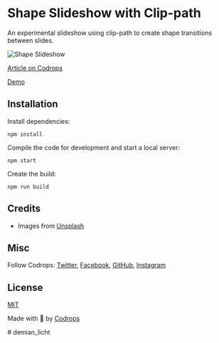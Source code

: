 # Shape Slideshow with Clip-path

An experimental slideshow using clip-path to create shape transitions between slides.

![Shape Slideshow](https://tympanus.net/codrops/wp-content/uploads/2021/03/ShapeSlideshow02.jpg)

[Article on Codrops](https://tympanus.net/codrops/?p=53694)

[Demo](http://tympanus.net/Development/ShapesSlideshow/)


## Installation

Install dependencies:

```
npm install
```

Compile the code for development and start a local server:

```
npm start
```

Create the build:

```
npm run build
```

## Credits

- Images from [Unsplash](https://unsplash.com/)

## Misc

Follow Codrops: [Twitter](http://www.twitter.com/codrops), [Facebook](http://www.facebook.com/codrops), [GitHub](https://github.com/codrops), [Instagram](https://www.instagram.com/codropsss/)

## License
[MIT](LICENSE)

Made with :blue_heart:  by [Codrops](http://www.codrops.com)





#   d e m i a n _ l i c h t  
 